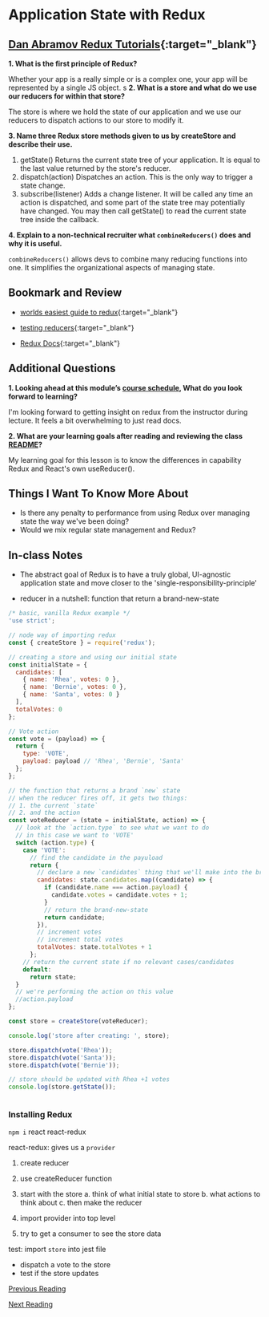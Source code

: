# Application State with Redux

## [Dan Abramov Redux Tutorials](https://egghead.io/courses/getting-started-with-redux){:target="_blank"}

**1. What is the first principle of Redux?**

Whether your app is a really simple or is a complex one, your app will be represented by a single JS object.
s
**2. What is a store and what do we use our reducers for within that store?**

The store is where we hold the state of our application and we use our reducers to dispatch actions to our store to modify it.

**3. Name three Redux store methods given to us by createStore and describe their use.**

1. getState()
Returns the current state tree of your application. It is equal to the last value returned by the store's reducer.
2. dispatch(action)
Dispatches an action. This is the only way to trigger a state change.
3. subscribe(listener)
Adds a change listener. It will be called any time an action is dispatched, and some part of the state tree may potentially have changed. You may then call getState() to read the current state tree inside the callback.

**4. Explain to a non-technical recruiter what `combineReducers()` does and why it is useful.**

`combineReducers()` allows devs to combine many reducing functions into one. It simplifies the organizational aspects of managing state.

## Bookmark and Review

- [worlds easiest guide to redux](https://medium.freecodecamp.org/understanding-redux-the-worlds-easiest-guide-to-beginning-redux-c695f45546f6){:target="_blank"}

- [testing reducers](https://medium.com/@netxm/testing-redux-reducers-with-jest-6653abbfe3e1){:target="_blank"}

- [Redux Docs](https://redux.js.org/){:target="_blank"}

## Additional Questions

**1. Looking ahead at this module’s [course schedule](https://codefellows.github.io/code-401-javascript-guide/curriculum/#module-7), What do you look forward to learning?**

I'm looking forward to getting insight on redux from the instructor during lecture. It feels a bit overwhelming to just read docs.

**2. What are your learning goals after reading and reviewing the class [README](https://codefellows.github.io/code-401-javascript-guide/curriculum/)?**

My learning goal for this lesson is to know the differences in capability Redux and React's own useReducer().

## Things I Want To Know More About

- Is there any penalty to performance from using Redux over managing state the way we've been doing?
- Would we mix regular state management and Redux?

## In-class Notes

- The abstract goal of Redux is to have a truly global, UI-agnostic application state and move closer to the 'single-responsibility-principle'

- reducer in a nutshell: function that return a brand-new-state

``` js
/* basic, vanilla Redux example */
'use strict';

// node way of importing redux
const { createStore } = require('redux');

// creating a store and using our initial state
const initialState = {
  candidates: [
    { name: 'Rhea', votes: 0 },
    { name: 'Bernie', votes: 0 },
    { name: 'Santa', votes: 0 }
  ],
  totalVotes: 0
};

// Vote action
const vote = (payload) => {
  return {
    type: 'VOTE',
    payload: payload // 'Rhea', 'Bernie', 'Santa'
  };
};

// the function that returns a brand `new` state
// when the reducer fires off, it gets two things:
// 1. the current `state`
// 2. and the action
const voteReducer = (state = initialState, action) => {
  // look at the `action.type` to see what we want to do
  // in this case we want to 'VOTE'
  switch (action.type) {
    case 'VOTE':
      // find the candidate in the payuload
      return {
        // declare a new `candidates` thing that we'll make into the brand-new-state
        candidates: state.candidates.map((candidate) => {
          if (candidate.name === action.payload) {
            candidate.votes = candidate.votes + 1;
          }
          // return the brand-new-state
          return candidate;
        }),
        // increment votes
        // increment total votes
        totalVotes: state.totalVotes + 1
      };
    // return the current state if no relevant cases/candidates
    default:
      return state;
  }
  // we're performing the action on this value
  //action.payload
};

const store = createStore(voteReducer);

console.log('store after creating: ', store);

store.dispatch(vote('Rhea'));
store.dispatch(vote('Santa'));
store.dispatch(vote('Bernie'));

// store should be updated with Rhea +1 votes
console.log(store.getState());

```

``` jsx

```

### Installing Redux

`npm i` react react-redux

react-redux: gives us a `provider`

1. create reducer
2. use createReducer function


1. start with the store
  a. think of what initial state to store
  b. what actions to think about
  c. then make the reducer
2. import provider into top level
3. try to get a consumer to see the store data

test: import `store` into jest file
- dispatch a vote to the store
- test if the store updates

[Previous Reading](./class-35.md)

[Next Reading](./class-37.md)
